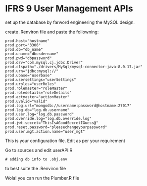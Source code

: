# IFRS 9 User Management APIs

set up the database by farword engineering the MySQL design.

create .Renviron file and paste the followning:
  
```{r}
prod.host="hostname"
prod.port="3306"
prod.db="db_name"
prod.uname="dbusdername"
prod.pwd="dbpassword"
prod.drv="com.mysql.cj.jdbc.Driver"
prod.clspath="./drivers/MySql/mysql-connector-java-8.0.17.jar"
prod.urn="jdbc:mysql://"
prod.ubase="userbase"
prod.usersettings="userSettings"
prod.uroles="userRoles"
prod.rolemaster="roleMaster"
prod.roledetails="roleDetails"
prod.actmaster="actionMaster"
prod.uvalid="valid"
prod.log.url="mongodb://username:password@hostname:27017"
prod.log.db="log.db.username"
prod.user.log="log.db.password"
prod.override.log="log.db.override.log"
prod.jwt.secret="ThisIsAGoodSecretIGuess@"
prod.reset.password="pleasechangeyourpassword"
prod.user.mgt.action.name="user_mgt"
```

This is your configuration file. Edit as per your requirement

Go to sources and edit userAPI.R

```
# adding db info to .obj.env
```

to best suite the .Renviron file

Wola! you can run the Plumber.R file